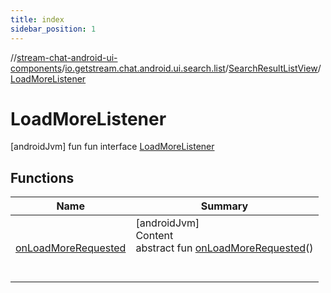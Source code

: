 ```yaml
---
title: index
sidebar_position: 1
---
```

//[stream-chat-android-ui-components](../../../../index.md)/[io.getstream.chat.android.ui.search.list](../../index.md)/[SearchResultListView](../index.md)/[LoadMoreListener](index.md)



# LoadMoreListener  
 [androidJvm] fun fun interface [LoadMoreListener](index.md)   


## Functions  
  
|  Name |  Summary | 
|---|---|
| <a name="io.getstream.chat.android.ui.search.list/SearchResultListView.LoadMoreListener/onLoadMoreRequested/#/PointingToDeclaration/"></a>[onLoadMoreRequested](onLoadMoreRequested.md)| <a name="io.getstream.chat.android.ui.search.list/SearchResultListView.LoadMoreListener/onLoadMoreRequested/#/PointingToDeclaration/"></a>[androidJvm]  <br/>Content  <br/>abstract fun [onLoadMoreRequested](onLoadMoreRequested.md)()  <br/><br/><br/>|

